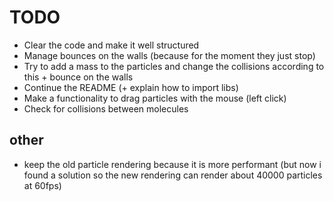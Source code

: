 # TODO

- Clear the code and make it well structured
- Manage bounces on the walls (because for the moment they just stop)
- Try to add a mass to the particles and change the collisions according to this + bounce on the walls
- Continue the README (+ explain how to import libs)
- Make a functionality to drag particles with the mouse (left click)
- Check for collisions between molecules

## other

- keep the old particle rendering because it is more performant (but now i found a solution so the new rendering can render about 40000 particles at 60fps)